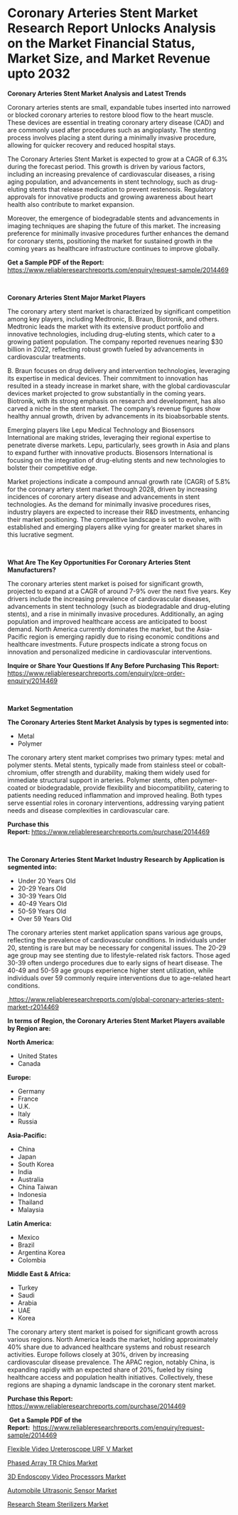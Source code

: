 <p><h1>Coronary Arteries Stent Market Research Report Unlocks Analysis on the Market Financial Status, Market Size, and Market Revenue upto 2032</h1></p><p><strong>Coronary Arteries Stent Market Analysis and Latest Trends</strong></p>
<p><p>Coronary arteries stents are small, expandable tubes inserted into narrowed or blocked coronary arteries to restore blood flow to the heart muscle. These devices are essential in treating coronary artery disease (CAD) and are commonly used after procedures such as angioplasty. The stenting process involves placing a stent during a minimally invasive procedure, allowing for quicker recovery and reduced hospital stays.</p><p>The Coronary Arteries Stent Market is expected to grow at a CAGR of 6.3% during the forecast period. This growth is driven by various factors, including an increasing prevalence of cardiovascular diseases, a rising aging population, and advancements in stent technology, such as drug-eluting stents that release medication to prevent restenosis. Regulatory approvals for innovative products and growing awareness about heart health also contribute to market expansion.</p><p>Moreover, the emergence of biodegradable stents and advancements in imaging techniques are shaping the future of this market. The increasing preference for minimally invasive procedures further enhances the demand for coronary stents, positioning the market for sustained growth in the coming years as healthcare infrastructure continues to improve globally.</p></p>
<p><strong>Get a Sample PDF of the Report:&nbsp;</strong> <a href="https://www.reliableresearchreports.com/enquiry/request-sample/2014469?utm_campaign=13&utm_medium=2&utm_source=Github&utm_content=ia&utm_term=17012025&utm_id=coronary-arteries-stent">https://www.reliableresearchreports.com/enquiry/request-sample/2014469</a></p>
<p>&nbsp;</p>
<p><strong>Coronary Arteries Stent Major Market Players</strong></p>
<p><p>The coronary artery stent market is characterized by significant competition among key players, including Medtronic, B. Braun, Biotronik, and others. Medtronic leads the market with its extensive product portfolio and innovative technologies, including drug-eluting stents, which cater to a growing patient population. The company reported revenues nearing $30 billion in 2022, reflecting robust growth fueled by advancements in cardiovascular treatments.</p><p>B. Braun focuses on drug delivery and intervention technologies, leveraging its expertise in medical devices. Their commitment to innovation has resulted in a steady increase in market share, with the global cardiovascular devices market projected to grow substantially in the coming years. Biotronik, with its strong emphasis on research and development, has also carved a niche in the stent market. The company’s revenue figures show healthy annual growth, driven by advancements in its bioabsorbable stents.</p><p>Emerging players like Lepu Medical Technology and Biosensors International are making strides, leveraging their regional expertise to penetrate diverse markets. Lepu, particularly, sees growth in Asia and plans to expand further with innovative products. Biosensors International is focusing on the integration of drug-eluting stents and new technologies to bolster their competitive edge.</p><p>Market projections indicate a compound annual growth rate (CAGR) of 5.8% for the coronary artery stent market through 2028, driven by increasing incidences of coronary artery disease and advancements in stent technologies. As the demand for minimally invasive procedures rises, industry players are expected to increase their R&D investments, enhancing their market positioning. The competitive landscape is set to evolve, with established and emerging players alike vying for greater market shares in this lucrative segment.</p></p>
<p>&nbsp;</p>
<p><strong>What Are The Key Opportunities For Coronary Arteries Stent Manufacturers?</strong></p>
<p><p>The coronary arteries stent market is poised for significant growth, projected to expand at a CAGR of around 7-9% over the next five years. Key drivers include the increasing prevalence of cardiovascular diseases, advancements in stent technology (such as biodegradable and drug-eluting stents), and a rise in minimally invasive procedures. Additionally, an aging population and improved healthcare access are anticipated to boost demand. North America currently dominates the market, but the Asia-Pacific region is emerging rapidly due to rising economic conditions and healthcare investments. Future prospects indicate a strong focus on innovation and personalized medicine in cardiovascular interventions.</p></p>
<p><strong>Inquire or Share Your Questions If Any Before Purchasing This Report:</strong> <a href="https://www.reliableresearchreports.com/enquiry/pre-order-enquiry/2014469?utm_campaign=13&utm_medium=2&utm_source=Github&utm_content=ia&utm_term=17012025&utm_id=coronary-arteries-stent">https://www.reliableresearchreports.com/enquiry/pre-order-enquiry/2014469</a></p>
<p>&nbsp;</p>
<p><strong>Market Segmentation</strong></p>
<p><strong>The Coronary Arteries Stent Market Analysis by types is segmented into:</strong></p>
<p><ul><li>Metal</li><li>Polymer</li></ul></p>
<p><p>The coronary artery stent market comprises two primary types: metal and polymer stents. Metal stents, typically made from stainless steel or cobalt-chromium, offer strength and durability, making them widely used for immediate structural support in arteries. Polymer stents, often polymer-coated or biodegradable, provide flexibility and biocompatibility, catering to patients needing reduced inflammation and improved healing. Both types serve essential roles in coronary interventions, addressing varying patient needs and disease complexities in cardiovascular care.</p></p>
<p><strong>Purchase this Report:&nbsp;</strong><a href="https://www.reliableresearchreports.com/purchase/2014469?utm_campaign=13&utm_medium=2&utm_source=Github&utm_content=ia&utm_term=17012025&utm_id=coronary-arteries-stent">https://www.reliableresearchreports.com/purchase/2014469</a></p>
<p>&nbsp;</p>
<p><strong>The Coronary Arteries Stent Market Industry Research by Application is segmented into:</strong></p>
<p><ul><li>Under 20 Years Old</li><li>20-29 Years Old</li><li>30-39 Years Old</li><li>40-49 Years Old</li><li>50-59 Years Old</li><li>Over 59 Years Old</li></ul></p>
<p><p>The coronary arteries stent market application spans various age groups, reflecting the prevalence of cardiovascular conditions. In individuals under 20, stenting is rare but may be necessary for congenital issues. The 20-29 age group may see stenting due to lifestyle-related risk factors. Those aged 30-39 often undergo procedures due to early signs of heart disease. The 40-49 and 50-59 age groups experience higher stent utilization, while individuals over 59 commonly require interventions due to age-related heart conditions.</p></p>
<p><a href="https://www.reliableresearchreports.com/global-coronary-arteries-stent-market-r2014469?utm_campaign=13&utm_medium=2&utm_source=Github&utm_content=ia&utm_term=17012025&utm_id=coronary-arteries-stent">&nbsp;https://www.reliableresearchreports.com/global-coronary-arteries-stent-market-r2014469</a></p>
<p><strong>In terms of Region, the Coronary Arteries Stent Market Players available by Region are:</strong></p>
<p>
    <p> <strong> North America: </strong>
        <ul>
            <li>United States</li>
            <li>Canada</li>
        </ul>
        </p> 
    <p> <strong> Europe: </strong>
        <ul>
            <li>Germany</li>
            <li>France</li>
            <li>U.K.</li>
            <li>Italy</li>
            <li>Russia</li>
        </ul>
        </p> 
    <p> <strong> Asia-Pacific: </strong>
        <ul>
            <li>China</li>
            <li>Japan</li>
            <li>South Korea</li>
            <li>India</li>
            <li>Australia</li>
            <li>China Taiwan</li>
            <li>Indonesia</li>
            <li>Thailand</li>
            <li>Malaysia</li>
        </ul>
        </p> 
    <p> <strong> Latin America: </strong>
        <ul>
            <li>Mexico</li>
            <li>Brazil</li>
            <li>Argentina Korea</li>
            <li>Colombia</li>
        </ul>
        </p> 
    <p> <strong> Middle East & Africa: </strong>
        <ul>
            <li>Turkey</li>
            <li>Saudi</li>
            <li>Arabia</li>
            <li>UAE</li>
            <li>Korea</li>
        </ul>
    </p>
    </p>
<p><p>The coronary artery stent market is poised for significant growth across various regions. North America leads the market, holding approximately 40% share due to advanced healthcare systems and robust research activities. Europe follows closely at 30%, driven by increasing cardiovascular disease prevalence. The APAC region, notably China, is expanding rapidly with an expected share of 20%, fueled by rising healthcare access and population health initiatives. Collectively, these regions are shaping a dynamic landscape in the coronary stent market.</p></p>
<p><strong>Purchase this Report: </strong><a href="https://www.reliableresearchreports.com/purchase/2014469?utm_campaign=13&utm_medium=2&utm_source=Github&utm_content=ia&utm_term=17012025&utm_id=coronary-arteries-stent">https://www.reliableresearchreports.com/purchase/2014469</a></p>
<p>&nbsp;<strong>Get a Sample PDF of the Report:&nbsp;&nbsp;</strong><a href="https://www.reliableresearchreports.com/enquiry/request-sample/2014469?utm_campaign=13&utm_medium=2&utm_source=Github&utm_content=ia&utm_term=17012025&utm_id=coronary-arteries-stent">https://www.reliableresearchreports.com/enquiry/request-sample/2014469</a></p>
<p><strong></strong></p>
<p><p><a href="https://github.com/MariaWashington76/Market-Research-Report-List-1/blob/main/flexible-video-ureteroscope-urf-v-market.md?utm_campaign=13&utm_medium=2&utm_source=Github&utm_content=ia&utm_term=17012025&utm_id=coronary-arteries-stent">Flexible Video Ureteroscope URF V Market</a></p><p><a href="https://github.com/krinerstormy331/Market-Research-Report-List-1/blob/main/phased-array-tr-chips-market.md?utm_campaign=13&utm_medium=2&utm_source=Github&utm_content=ia&utm_term=17012025&utm_id=coronary-arteries-stent">Phased Array TR Chips Market</a></p><p><a href="https://github.com/rosamariarocque98/Market-Research-Report-List-1/blob/main/3d-endoscopy-video-processors-market.md?utm_campaign=13&utm_medium=2&utm_source=Github&utm_content=ia&utm_term=17012025&utm_id=coronary-arteries-stent">3D Endoscopy Video Processors Market</a></p><p><a href="https://github.com/suleimannichelle7/Market-Research-Report-List-1/blob/main/automobile-ultrasonic-sensor-market.md?utm_campaign=13&utm_medium=2&utm_source=Github&utm_content=ia&utm_term=17012025&utm_id=coronary-arteries-stent">Automobile Ultrasonic Sensor Market</a></p><p><a href="https://github.com/dolorespeddico90/Market-Research-Report-List-1/blob/main/research-steam-sterilizers-market.md?utm_campaign=13&utm_medium=2&utm_source=Github&utm_content=ia&utm_term=17012025&utm_id=coronary-arteries-stent">Research Steam Sterilizers Market</a></p></p>